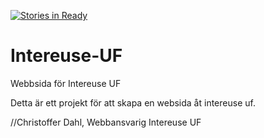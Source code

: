 [![Stories in Ready](https://badge.waffle.io/coffedahl/Intereuse-UF.png?label=ready&title=Ready)](https://waffle.io/coffedahl/Intereuse-UF)
# Intereuse-UF
Webbsida för Intereuse UF

Detta är ett projekt för att skapa en websida åt intereuse uf.

//Christoffer Dahl, Webbansvarig Intereuse UF
